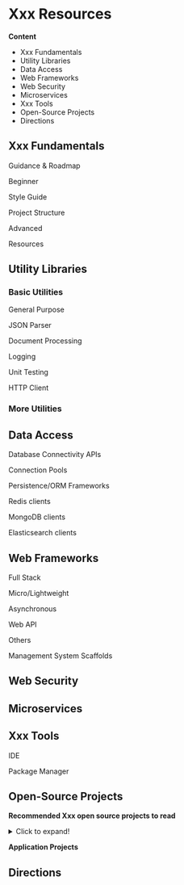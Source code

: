 # Xxx Resources

**Content**

- Xxx Fundamentals
- Utility Libraries
- Data Access
- Web Frameworks
- Web Security
- Microservices
- Xxx Tools
- Open-Source Projects
- Directions

## Xxx Fundamentals

Guidance & Roadmap

Beginner

Style Guide

Project Structure

Advanced

Resources


## Utility Libraries

### Basic Utilities

General Purpose


JSON Parser


Document Processing


Logging


Unit Testing

HTTP Client


### More Utilities


## Data Access

Database Connectivity APIs


Connection Pools


Persistence/ORM Frameworks


Redis clients


MongoDB clients


Elasticsearch clients



## Web Frameworks

Full Stack

Micro/Lightweight

Asynchronous

Web API

Others

Management System Scaffolds


## Web Security


## Microservices

## Xxx Tools

IDE


Package Manager


## Open-Source Projects

**Recommended Xxx open source projects to read**

<details>
    <summary>Click to expand!</summary>


</details>

**Application Projects**



## Directions

